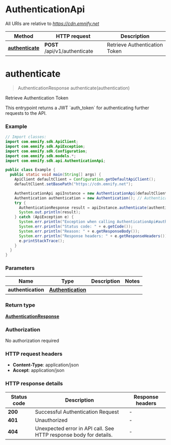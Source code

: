 # AuthenticationApi

All URIs are relative to *https://cdn.emnify.net*

Method | HTTP request | Description
------------- | ------------- | -------------
[**authenticate**](AuthenticationApi.md#authenticate) | **POST** /api/v1/authenticate | Retrieve Authentication Token


<a name="authenticate"></a>
# **authenticate**
> AuthenticationResponse authenticate(authentication)

Retrieve Authentication Token

This entrypoint returns a JWT &#x60;auth_token&#x60; for authenticating further requests to the API. 

### Example
```java
// Import classes:
import com.emnify.sdk.ApiClient;
import com.emnify.sdk.ApiException;
import com.emnify.sdk.Configuration;
import com.emnify.sdk.models.*;
import com.emnify.sdk.api.AuthenticationApi;

public class Example {
  public static void main(String[] args) {
    ApiClient defaultClient = Configuration.getDefaultApiClient();
    defaultClient.setBasePath("https://cdn.emnify.net");

    AuthenticationApi apiInstance = new AuthenticationApi(defaultClient);
    Authentication authentication = new Authentication(); // Authentication | 
    try {
      AuthenticationResponse result = apiInstance.authenticate(authentication);
      System.out.println(result);
    } catch (ApiException e) {
      System.err.println("Exception when calling AuthenticationApi#authenticate");
      System.err.println("Status code: " + e.getCode());
      System.err.println("Reason: " + e.getResponseBody());
      System.err.println("Response headers: " + e.getResponseHeaders());
      e.printStackTrace();
    }
  }
}
```

### Parameters

Name | Type | Description  | Notes
------------- | ------------- | ------------- | -------------
 **authentication** | [**Authentication**](Authentication.md)|  |

### Return type

[**AuthenticationResponse**](AuthenticationResponse.md)

### Authorization

No authorization required

### HTTP request headers

 - **Content-Type**: application/json
 - **Accept**: application/json

### HTTP response details
| Status code | Description | Response headers |
|-------------|-------------|------------------|
**200** | Successful Authentication Request |  -  |
**401** | Unauthorized |  -  |
**404** | Unexpected error in API call. See HTTP response body for details. |  -  |

